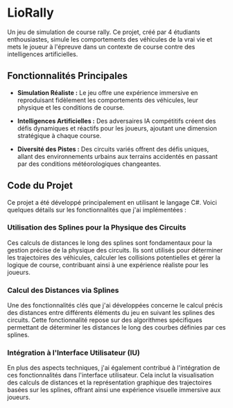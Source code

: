 # LioRally
Un jeu de simulation de course rally. Ce projet, créé par 4 étudiants enthousiastes, simule les comportements des véhicules de la vrai vie et mets le joueur à l'épreuve dans un contexte de course contre des intelligences artificielles.

## Fonctionnalités Principales

- **Simulation Réaliste :** Le jeu offre une expérience immersive en reproduisant fidèlement les comportements des véhicules, leur physique et les conditions de course.
  
- **Intelligences Artificielles :** Des adversaires IA compétitifs créent des défis dynamiques et réactifs pour les joueurs, ajoutant une dimension stratégique à chaque course.

- **Diversité des Pistes :** Des circuits variés offrent des défis uniques, allant des environnements urbains aux terrains accidentés en passant par des conditions météorologiques changeantes.

## Code du Projet

Ce projet a été développé principalement en utilisant le langage C#. Voici quelques détails sur les fonctionnalités que j'ai implémentées :

### Utilisation des Splines pour la Physique des Circuits

Ces calculs de distances le long des splines sont fondamentaux pour la gestion précise de la physique des circuits. Ils sont utilisés pour déterminer les trajectoires des véhicules, calculer les collisions potentielles et gérer la logique de course, contribuant ainsi à une expérience réaliste pour les joueurs.

### Calcul des Distances via Splines

Une des fonctionnalités clés que j'ai développées concerne le calcul précis des distances entre différents éléments du jeu en suivant les splines des circuits. Cette fonctionnalité repose sur des algorithmes spécifiques permettant de déterminer les distances le long des courbes définies par ces splines.

### Intégration à l'Interface Utilisateur (IU)

En plus des aspects techniques, j'ai également contribué à l'intégration de ces fonctionnalités dans l'interface utilisateur. Cela inclut la visualisation des calculs de distances et la représentation graphique des trajectoires basées sur les splines, offrant ainsi une expérience visuelle immersive aux joueurs.
